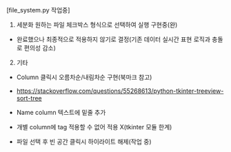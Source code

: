 [file_system.py 작업중]
1. 세분화 원하는 파일 체크박스 형식으로 선택하여 실행 구현중(완)
 - 완료했으나 최종적으로 적용하지 않기로 결정(기존 데이터 실시간 표현 로직과 충돌로 편의성 감소)

2. 기타
 - Column 클릭시 오름차순/내림차순 구현(북마크 참고)
  * https://stackoverflow.com/questions/55268613/python-tkinter-treeview-sort-tree
 - Name column 텍스트에 밑줄 추가
  * 개별 column에 tag 적용할 수 없어 적용 X(tkinter 모듈 한계)
 - 파일 선택 후 빈 공간 클릭시 하이라이트 해제(작업 중)